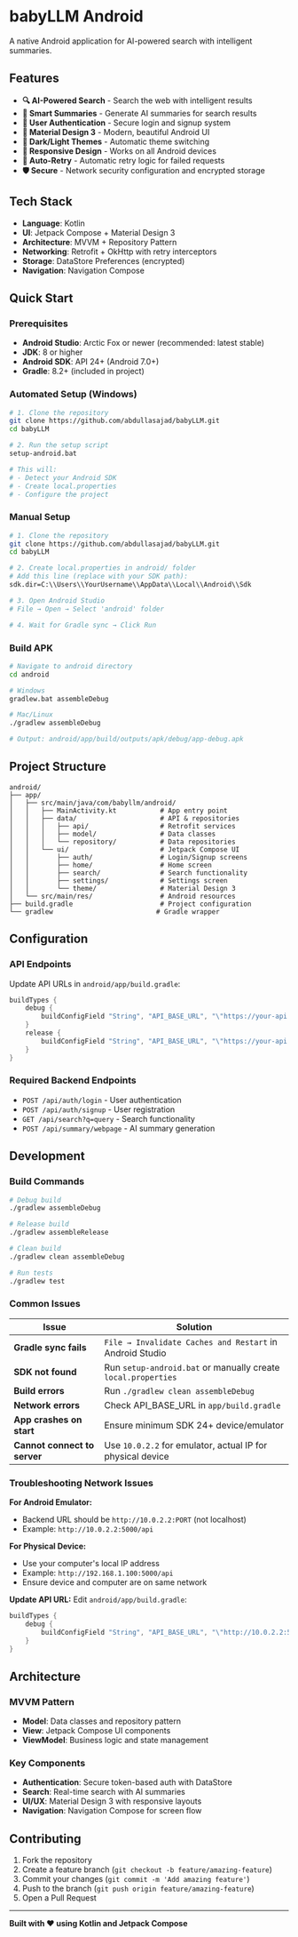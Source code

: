 # babyLLM Android

A native Android application for AI-powered search with intelligent summaries.

## Features

- **🔍 AI-Powered Search** - Search the web with intelligent results
- **📝 Smart Summaries** - Generate AI summaries for search results  
- **🔐 User Authentication** - Secure login and signup system
- **🎨 Material Design 3** - Modern, beautiful Android UI
- **🌙 Dark/Light Themes** - Automatic theme switching
- **📱 Responsive Design** - Works on all Android devices
- **🔄 Auto-Retry** - Automatic retry logic for failed requests
- **🛡️ Secure** - Network security configuration and encrypted storage

## Tech Stack

- **Language**: Kotlin
- **UI**: Jetpack Compose + Material Design 3
- **Architecture**: MVVM + Repository Pattern
- **Networking**: Retrofit + OkHttp with retry interceptors
- **Storage**: DataStore Preferences (encrypted)
- **Navigation**: Navigation Compose

## Quick Start

### Prerequisites
- **Android Studio**: Arctic Fox or newer (recommended: latest stable)
- **JDK**: 8 or higher
- **Android SDK**: API 24+ (Android 7.0+)
- **Gradle**: 8.2+ (included in project)

### Automated Setup (Windows)

```bash
# 1. Clone the repository
git clone https://github.com/abdullasajad/babyLLM.git
cd babyLLM

# 2. Run the setup script
setup-android.bat

# This will:
# - Detect your Android SDK
# - Create local.properties
# - Configure the project
```

### Manual Setup

```bash
# 1. Clone the repository
git clone https://github.com/abdullasajad/babyLLM.git
cd babyLLM

# 2. Create local.properties in android/ folder
# Add this line (replace with your SDK path):
sdk.dir=C:\\Users\\YourUsername\\AppData\\Local\\Android\\Sdk

# 3. Open Android Studio
# File → Open → Select 'android' folder

# 4. Wait for Gradle sync → Click Run
```

### Build APK

```bash
# Navigate to android directory
cd android

# Windows
gradlew.bat assembleDebug

# Mac/Linux
./gradlew assembleDebug

# Output: android/app/build/outputs/apk/debug/app-debug.apk
```

## Project Structure

```
android/
├── app/
│   ├── src/main/java/com/babyllm/android/
│   │   ├── MainActivity.kt           # App entry point
│   │   ├── data/                     # API & repositories
│   │   │   ├── api/                  # Retrofit services
│   │   │   ├── model/                # Data classes
│   │   │   └── repository/           # Data repositories
│   │   └── ui/                       # Jetpack Compose UI
│   │       ├── auth/                 # Login/Signup screens
│   │       ├── home/                 # Home screen
│   │       ├── search/               # Search functionality
│   │       ├── settings/             # Settings screen
│   │       └── theme/                # Material Design 3
│   └── src/main/res/                 # Android resources
├── build.gradle                      # Project configuration
└── gradlew                          # Gradle wrapper
```

## Configuration

### API Endpoints
Update API URLs in `android/app/build.gradle`:
```gradle
buildTypes {
    debug {
        buildConfigField "String", "API_BASE_URL", "\"https://your-api.com/api\""
    }
    release {
        buildConfigField "String", "API_BASE_URL", "\"https://your-api.com/api\""
    }
}
```

### Required Backend Endpoints
- `POST /api/auth/login` - User authentication
- `POST /api/auth/signup` - User registration
- `GET /api/search?q=query` - Search functionality
- `POST /api/summary/webpage` - AI summary generation

## Development

### Build Commands
```bash
# Debug build
./gradlew assembleDebug

# Release build
./gradlew assembleRelease

# Clean build
./gradlew clean assembleDebug

# Run tests
./gradlew test
```

### Common Issues

| Issue | Solution |
|-------|----------|
| **Gradle sync fails** | `File → Invalidate Caches and Restart` in Android Studio |
| **SDK not found** | Run `setup-android.bat` or manually create `local.properties` |
| **Build errors** | Run `./gradlew clean assembleDebug` |
| **Network errors** | Check API_BASE_URL in `app/build.gradle` |
| **App crashes on start** | Ensure minimum SDK 24+ device/emulator |
| **Cannot connect to server** | Use `10.0.2.2` for emulator, actual IP for physical device |

### Troubleshooting Network Issues

**For Android Emulator:**
- Backend URL should be `http://10.0.2.2:PORT` (not localhost)
- Example: `http://10.0.2.2:5000/api`

**For Physical Device:**
- Use your computer's local IP address
- Example: `http://192.168.1.100:5000/api`
- Ensure device and computer are on same network

**Update API URL:**
Edit `android/app/build.gradle`:
```gradle
buildTypes {
    debug {
        buildConfigField "String", "API_BASE_URL", "\"http://10.0.2.2:5000/api\""
    }
}
```

## Architecture

### MVVM Pattern
- **Model**: Data classes and repository pattern
- **View**: Jetpack Compose UI components  
- **ViewModel**: Business logic and state management

### Key Components
- **Authentication**: Secure token-based auth with DataStore
- **Search**: Real-time search with AI summaries
- **UI/UX**: Material Design 3 with responsive layouts
- **Navigation**: Navigation Compose for screen flow

## Contributing

1. Fork the repository
2. Create a feature branch (`git checkout -b feature/amazing-feature`)
3. Commit your changes (`git commit -m 'Add amazing feature'`)
4. Push to the branch (`git push origin feature/amazing-feature`)
5. Open a Pull Request

---

**Built with ❤️ using Kotlin and Jetpack Compose**

